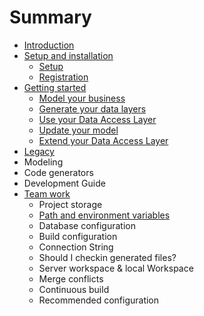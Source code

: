 # Summary

* [Introduction](README.md)
* [Setup and installation](first_setup.md)
   * [Setup](setup.md)
   * [Registration](registration.md)
* [Getting started](getting_started.md)
   * [Model your business](model_your_business.md)
   * [Generate your data layers](generate_your_data_layers.md)
   * [Use your Data Access Layer](use_your_data_access_layer.md)
   * [Update your model](update_your_model.md)
   * [Extend your Data Access Layer](extend_your_data_access_layer.md)
* [Legacy](annexe.md)
* Modeling
* Code generators
* Development Guide
* [Team work](team_work.md)
   * Project storage
   * [Path and environment variables](path_and_environment_variables.md)
   * Database configuration
   * Build configuration
   * Connection String
   * Should I checkin generated files?
   * Server workspace & local Workspace
   * Merge conflicts
   * Continuous build
   * Recommended configuration

